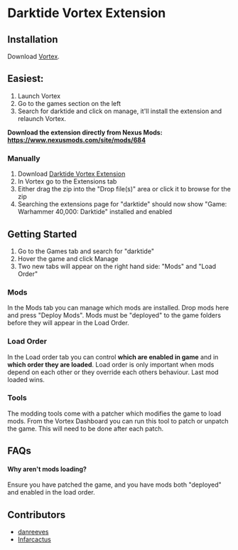 # Darktide Vortex Extension

## Installation
Download [Vortex](https://www.nexusmods.com/about/vortex/).

## Easiest:
1. Launch Vortex
2. Go to the games section on the left
3. Search for darktide and click on manage, it'll install the extension and relaunch Vortex.

**Download the extension directly from Nexus Mods: https://www.nexusmods.com/site/mods/684**

### Manually
1. Download [Darktide Vortex Extension](https://www.nexusmods.com/site/mods/684)
2. In Vortex go to the Extensions tab
3. Either drag the zip into the "Drop file(s)" area or click it to browse for the zip
4. Searching the extensions page for "darktide" should now show "Game: Warhammer 40,000: Darktide" installed and enabled

## Getting Started

1. Go to the Games tab and search for "darktide"
2. Hover the game and click Manage
3. Two new tabs will appear on the right hand side: "Mods" and "Load Order"

### Mods

In the Mods tab you can manage which mods are installed. Drop mods here and press "Deploy Mods". Mods must be "deployed" to the game folders before they will appear in the Load Order.

### Load Order

In the Load order tab you can control **which are enabled in game** and in **which order they are loaded**. Load order is only important when mods depend on each other or they override each others behaviour. Last mod loaded wins.

### Tools

The modding tools come with a patcher which modifies the game to load mods. From the Vortex Dashboard you can run this tool to patch or unpatch the game. This will need to be done after each patch.

## FAQs

#### Why aren't mods loading?

Ensure you have patched the game, and you have mods both "deployed" and enabled in the load order.

## Contributors
 - [danreeves](https://github.com/danreeves)
 - [Infarcactus](https://github.com/Infarcactus)

